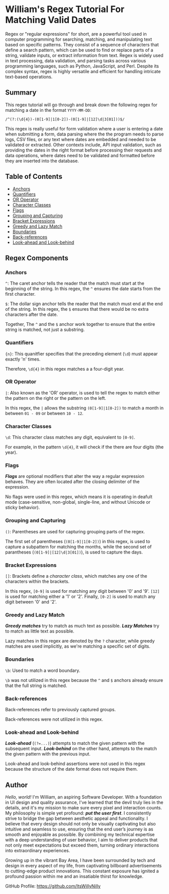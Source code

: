 # William's Regex Tutorial For Matching Valid Dates

Regex or "regular expressions" for short, are a powerful tool used in computer programming for searching, matching, and manipulating text based on specific patterns. They consist of a sequence of characters that define a search pattern, which can be used to find or replace parts of a string, validate inputs, or extract information from text. Regex is widely used in text processing, data validation, and parsing tasks across various programming languages, such as Python, JavaScript, and Perl. Despite its complex syntax, regex is highly versatile and efficient for handling intricate text-based operations. 

## Summary

This regex tutorial will go through and break down the following regex for matching a date in the format ```YYYY-MM-DD```:

```/^(?:(\d{4})-(0[1-9]|1[0-2])-(0[1-9]|[12]\d|3[01]))$/```

This regex is really useful for form validation where a user is entering a date when submitting a form, data parsing where the the program needs to parse logs, CSV files, or any text where dates are embedded and needed to be validated or extracted. Other contexts include, API input validation, such as providing the dates in the right format before processing their requests and data operations, where dates need to be validated and formatted before they are inserted into the database.

## Table of Contents

- [Anchors](#anchors)
- [Quantifiers](#quantifiers)
- [OR Operator](#or-operator)
- [Character Classes](#character-classes)
- [Flags](#flags)
- [Grouping and Capturing](#grouping-and-capturing)
- [Bracket Expressions](#bracket-expressions)
- [Greedy and Lazy Match](#greedy-and-lazy-match)
- [Boundaries](#boundaries)
- [Back-references](#back-references)
- [Look-ahead and Look-behind](#look-ahead-and-look-behind)

## Regex Components

### Anchors
```^```: The caret anchor tells the reader that the match must start at the beginning of the string. In this regex, the ```^``` ensures the date starts from the first character.

```$```: The dollar sign anchor tells the reader that the match must end at the end of the string. In this regex, the ```$``` ensures that there would be no extra characters after the date.

Together, The ```^``` and the ```$``` anchor work together to ensure that the entire string is matched, not just a substring.

### Quantifiers
```{n}```: This quanitfier specifies that the preceding element (```\d```) must appear exactly 'n' times. 

Therefore, ```\d{4}``` in this regex matches a a four-digit year.

### OR Operator
```|```: Also known as the 'OR' operator, is used to tell the regex to match either the pattern on the right or the pattern on the left.

In this regex, the ```|``` allows the substring ```(0[1-9]|1[0-2])``` to match a month in between ```01 - 09``` or between ```10 - 12```.

### Character Classes
```\d```: This character class matches any digit, equivalent to ```[0-9]```. 

For example, in the pattern ```\d{4}```, it will check if the there are four digits (the year).

### Flags
***Flags*** are optional modifiers that alter the way a regular expression behaves. They are often located after the closing delimiter of the expression.

No flags were used in this regex, which means it is operating in deafult mode (case-sensitive, non-global, single-line, and without Unicode or sticky behavior).

### Grouping and Capturing
```()```: Parentheses are used for capturing grouping parts of the regex. 

The first set of parentheses (```(0[1-9]|1[0-2])```) in this regex, is used to capture a subpattern for matching the months, while the second set of parantheses (```(0[1-9]|[12]\d|3[01])```), is used to capture the days.

### Bracket Expressions
```[]```: Brackets define a *character class*, which matches any one of the characters within the brackets.

In this regex, ```[0-9]``` is used for matching any digit between '0' and '9'. ```[12]``` is used for matching either a '1' or '2'. Finally, ```[0-2]``` is used to match any digit between '0' and '2'.

### Greedy and Lazy Match
***Greedy matches*** try to match as much text as possible. ***Lazy Matches*** try to match as little text as possible.

Lazy matches in this regex are denoted by the ```?``` character, while greedy matches are used implicitly, as we're matching a specific set of digits.

### Boundaries
```\b```: Used to match a word boundary.

```\b``` was not utilized in this regex because the ```^``` and ```$``` anchors already ensure that the full string is matched.

### Back-references
Back-references refer to previously captured groups.

Back-references were not utilized in this regex.

### Look-ahead and Look-behind
***Look-ahead*** (```(?=...)```) attempts to match the given pattern with the subsequent input. ***Look-behind*** on the other hand, attempts to the match the given pattern with the previous input.

Look-ahead and look-behind assertions were not used in this regex because the structure of the date format does not require them.

## Author

*Hello, world!* I'm William, an aspiring Software Developer. With a foundation in UI design and quality assurance, I've learned that the devil truly lies in the details, and it's my mission to make sure every pixel and interaction counts. My philosophy is simple yet profound: ***put the user first***. I consistently strive to bridge the gap between aesthetic appeal and functionality. I believe that every design should not only be visually captivating but also intuitive and seamless to use, ensuring that the end user’s journey is as smooth and enjoyable as possible. By combining my technical expertise with a deep understanding of user behavior, I aim to deliver products that not only meet expectations but exceed them, turning ordinary interactions into extraordinary experiences. 

Growing up in the vibrant Bay Area, I have been surrounded by tech and design in every aspect of my life, from captivating billboard advertisements to cutting-edge product innovations. This constant exposure has ignited a profound passion within me and an insatiable thirst for knowledge.

GitHub Profile:
https://github.com/ItsWillyNilly
